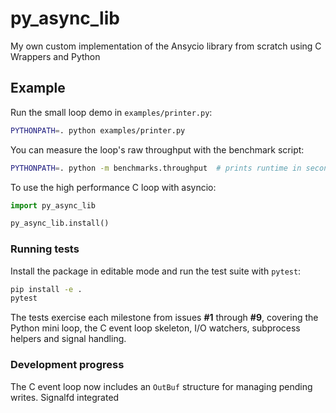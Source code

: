 # py_async_lib
My own custom implementation of the Ansycio library from scratch using C Wrappers and Python

## Example

Run the small loop demo in `examples/printer.py`:

```bash
PYTHONPATH=. python examples/printer.py
```

You can measure the loop's raw throughput with the benchmark script:

```bash
PYTHONPATH=. python -m benchmarks.throughput  # prints runtime in seconds
```

To use the high performance C loop with asyncio:

```python
import py_async_lib

py_async_lib.install()
```

### Running tests

Install the package in editable mode and run the test suite with `pytest`:

```bash
pip install -e .
pytest
```

The tests exercise each milestone from issues **#1** through **#9**, covering the
Python mini loop, the C event loop skeleton, I/O watchers, subprocess helpers and
signal handling.

### Development progress

The C event loop now includes an `OutBuf` structure for managing pending writes.
Signalfd integrated
